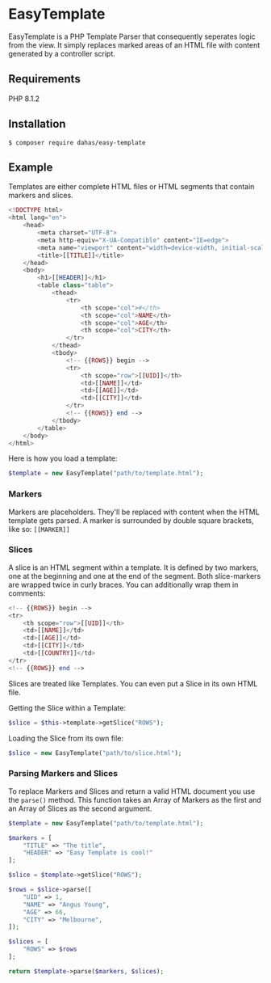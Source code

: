 # EasyTemplate

EasyTemplate is a PHP Template Parser that consequently seperates logic from the view. It simply replaces marked areas of an HTML file with content generated by a controller script. 

## Requirements

PHP 8.1.2

## Installation

````
$ composer require dahas/easy-template 
````

## Example

Templates are either complete HTML files or HTML segments that contain markers and slices.

````php
<!DOCTYPE html>
<html lang="en">
    <head>
        <meta charset="UTF-8">
        <meta http-equiv="X-UA-Compatible" content="IE=edge">
        <meta name="viewport" content="width=device-width, initial-scale=1.0">
        <title>[[TITLE]]</title>
    </head>
    <body>
        <h1>[[HEADER]]</h1>
        <table class="table">
            <thead>
                <tr>
                    <th scope="col">#</th>
                    <th scope="col">NAME</th>
                    <th scope="col">AGE</th>
                    <th scope="col">CITY</th>
                </tr>
            </thead>
            <tbody>
                <!-- {{ROWS}} begin -->
                <tr>
                    <th scope="row">[[UID]]</th>
                    <td>[[NAME]]</td>
                    <td>[[AGE]]</td>
                    <td>[[CITY]]</td>
                </tr>
                <!-- {{ROWS}} end -->
            </tbody>
        </table>
    </body>
</html>
````

Here is how you load a template:

````php
$template = new EasyTemplate("path/to/template.html");
````

### Markers

Markers are placeholders. They'll be replaced with content when the HTML template gets parsed. A marker is surrounded by double square brackets, like so: `[[MARKER]]`

### Slices

A slice is an HTML segment within a template. It is defined by two markers, one at the beginning and one at the end of the segment. Both slice-markers are wrapped twice in curly braces. You can additionally wrap them in comments:

````php
<!-- {{ROWS}} begin -->
<tr>
    <th scope="row">[[UID]]</th>
    <td>[[NAME]]</td>
    <td>[[AGE]]</td>
    <td>[[CITY]]</td>
    <td>[[COUNTRY]]</td>
</tr>
<!-- {{ROWS}} end -->
````

Slices are treated like Templates. You can even put a Slice in its own HTML file. 

Getting the Slice within a Template:

````php
$slice = $this->template->getSlice("ROWS");
````

Loading the Slice from its own file:
````php
$slice = new EasyTemplate("path/to/slice.html");
````

### Parsing Markers and Slices

To replace Markers and Slices and return a valid HTML document you use the `parse()` method. This function takes an Array of Markers as the first and an Array of Slices as the second argument.

````php
$template = new EasyTemplate("path/to/template.html");

$markers = [
    "TITLE" => "The title",
    "HEADER" => "Easy Template is cool!"
];

$slice = $template->getSlice("ROWS");

$rows = $slice->parse([
    "UID" => 1,
    "NAME" => "Angus Young",
    "AGE" => 66,
    "CITY" => "Melbourne",
]);

$slices = [
    "ROWS" => $rows
];

return $template->parse($markers, $slices);
````
